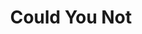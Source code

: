 ---
layout: item
title: Could You Not
description: Black text on white background.
image: partsInside_Scan06.jpg
tags:
    - text
ID: parts-inside
---